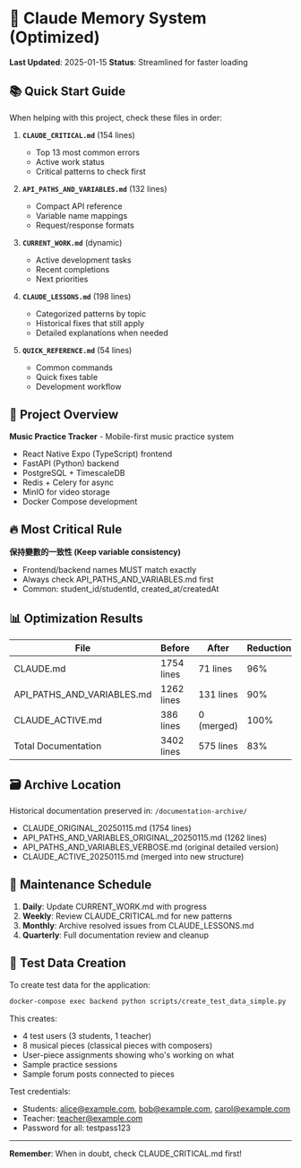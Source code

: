 # 🤖 Claude Memory System (Optimized)

**Last Updated**: 2025-01-15
**Status**: Streamlined for faster loading

## 📚 Quick Start Guide

When helping with this project, check these files in order:

1. **`CLAUDE_CRITICAL.md`** (154 lines)
   - Top 13 most common errors
   - Active work status
   - Critical patterns to check first

2. **`API_PATHS_AND_VARIABLES.md`** (132 lines) 
   - Compact API reference
   - Variable name mappings
   - Request/response formats

3. **`CURRENT_WORK.md`** (dynamic)
   - Active development tasks
   - Recent completions
   - Next priorities

4. **`CLAUDE_LESSONS.md`** (198 lines)
   - Categorized patterns by topic
   - Historical fixes that still apply
   - Detailed explanations when needed

5. **`QUICK_REFERENCE.md`** (54 lines)
   - Common commands
   - Quick fixes table
   - Development workflow

## 🎯 Project Overview

**Music Practice Tracker** - Mobile-first music practice system
- React Native Expo (TypeScript) frontend
- FastAPI (Python) backend  
- PostgreSQL + TimescaleDB
- Redis + Celery for async
- MinIO for video storage
- Docker Compose development

## 🔥 Most Critical Rule

**保持變數的一致性 (Keep variable consistency)**
- Frontend/backend names MUST match exactly
- Always check API_PATHS_AND_VARIABLES.md first
- Common: student_id/studentId, created_at/createdAt

## 📊 Optimization Results

| File | Before | After | Reduction |
|------|--------|-------|-----------|
| CLAUDE.md | 1754 lines | 71 lines | 96% |
| API_PATHS_AND_VARIABLES.md | 1262 lines | 131 lines | 90% |
| CLAUDE_ACTIVE.md | 386 lines | 0 (merged) | 100% |
| Total Documentation | 3402 lines | 575 lines | 83% |

## 🗃️ Archive Location

Historical documentation preserved in:
`/documentation-archive/`

- CLAUDE_ORIGINAL_20250115.md (1754 lines)
- API_PATHS_AND_VARIABLES_ORIGINAL_20250115.md (1262 lines)
- API_PATHS_AND_VARIABLES_VERBOSE.md (original detailed version)
- CLAUDE_ACTIVE_20250115.md (merged into new structure)

## 🔄 Maintenance Schedule

1. **Daily**: Update CURRENT_WORK.md with progress
2. **Weekly**: Review CLAUDE_CRITICAL.md for new patterns
3. **Monthly**: Archive resolved issues from CLAUDE_LESSONS.md
4. **Quarterly**: Full documentation review and cleanup

## 🧪 Test Data Creation

To create test data for the application:

```bash
docker-compose exec backend python scripts/create_test_data_simple.py
```

This creates:
- 4 test users (3 students, 1 teacher)
- 8 musical pieces (classical pieces with composers)
- User-piece assignments showing who's working on what
- Sample practice sessions
- Sample forum posts connected to pieces

Test credentials:
- Students: alice@example.com, bob@example.com, carol@example.com
- Teacher: teacher@example.com
- Password for all: testpass123

---

**Remember**: When in doubt, check CLAUDE_CRITICAL.md first!